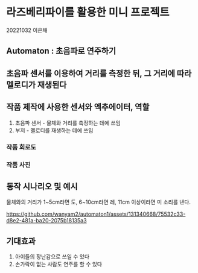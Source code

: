 # 라즈베리파이를 활용한 미니 프로젝트
20221032 이은채
## Automaton : 초음파로 연주하기

## 초음파 센서를 이용하여 거리를 측정한 뒤, 그 거리에 따라 멜로디가 재생된다

## 작품 제작에 사용한 센서와 엑추에이터, 역할
1. 초음파 센서 - 물체와 거리를 측정하는 데에 쓰임
2. 부저 - 멜로디를 재생하는 데에 쓰임

### 작품 회로도

### 작품 사진

## 동작 시나리오 및 예시
물체와의 거리가 1~5cm라면 도, 6~10cm라면 레, 11cm 이상이라면 미 소리를 낸다.

https://github.com/wanyam2/automaton1/assets/131340668/75532c33-d8e2-481a-ba20-2075b18135a3


## 기대효과
1. 아이들의 장난감으로 쓰일 수 있다
2. 손가락이 없는 사람도 연주를 할 수 있다
